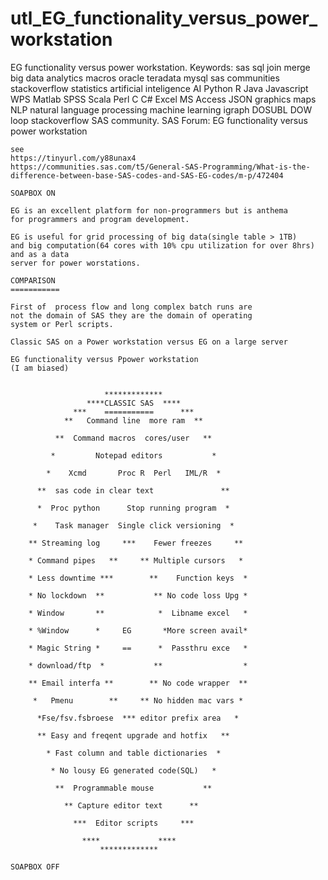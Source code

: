 # utl_EG_functionality_versus_power_workstation
EG functionality versus power workstation.  Keywords: sas sql join merge big data analytics macros oracle teradata mysql sas communities stackoverflow statistics artificial inteligence AI Python R Java Javascript WPS Matlab SPSS Scala Perl C C# Excel MS Access JSON graphics maps NLP natural language processing machine learning igraph DOSUBL DOW loop stackoverflow SAS community.
    SAS Forum: EG functionality versus power workstation

    see
    https://tinyurl.com/y88unax4
    https://communities.sas.com/t5/General-SAS-Programming/What-is-the-difference-between-base-SAS-codes-and-SAS-EG-codes/m-p/472404

    SOAPBOX ON

    EG is an excellent platform for non-programmers but is anthema
    for programmers and program development.

    EG is useful for grid processing of big data(single table > 1TB)
    and big computation(64 cores with 10% cpu utilization for over 8hrs) and as a data
    server for power worstations.

    COMPARISON
    ===========

    First of  process flow and long complex batch runs are
    not the domain of SAS they are the domain of operating
    system or Perl scripts.

    Classic SAS on a Power workstation versus EG on a large server

    EG functionality versus Ppower workstation
    (I am biased)


                         *************
                     ****CLASSIC SAS  ****
                  ***    ===========      ***
                **   Command line  more ram  **

              **  Command macros  cores/user   **

             *         Notepad editors           *

            *    Xcmd       Proc R  Perl   IML/R  *

          **  sas code in clear text               **

          *  Proc python      Stop running program  *

         *    Task manager  Single click versioning  *

        ** Streaming log     ***    Fewer freezes     **

        * Command pipes   **     ** Multiple cursors   *

        * Less downtime ***        **    Function keys  *

        * No lockdown  **           ** No code loss Upg *

        * Window       **            *  Libname excel   *

        * %Window      *     EG       *More screen avail*

        * Magic String *     ==      *  Passthru exce   *

        * download/ftp  *           **                  *

        ** Email interfa **        ** No code wrapper  **

         *   Pmenu        **     ** No hidden mac vars *

          *Fse/fsv.fsbroese  *** editor prefix area   *

          ** Easy and freqent upgrade and hotfix   **

            * Fast column and table dictionaries  *

             * No lousy EG generated code(SQL)   *

              **  Programmable mouse           **

                ** Capture editor text      **

                  ***  Editor scripts     ***

                    ****             ****
                        *************

    SOAPBOX OFF



